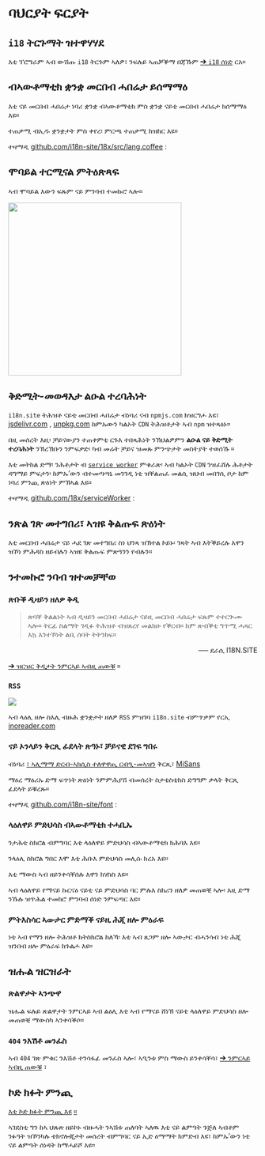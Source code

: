 # ባህርያት ፍርያት

## `i18` ትርጉማት ዝተዋሃሃደ

እቲ ፕሮግራም ኣብ ውሽጡ `i18` ትርጉም ኣለዎ፣ ንፍሉይ ኣጠቓቕማ በጃኹም [➔ `i18` ሰነድ](/i18) ርአ።

## ብኣውቶማቲክ ቋንቋ መርበብ ሓበሬታ ይሰማማዕ

እቲ ናይ መርበብ ሓበሬታ ነባሪ ቋንቋ ብኣውቶማቲክ ምስ ቋንቋ ናይቲ መርበብ ሓበሬታ ክሰማማዕ እዩ።

ተጠቃሚ ብኢዱ ቋንቋታት ምስ ቀየረ፡ ምርጫ ተጠቃሚ ክዝከር እዩ።

ተዛማዲ [github.com/i18n-site/18x/src/lang.coffee](https://github.com/i18n-site/18x/blob/main/src/lang.coffee) :

## ሞባይል ተርሚናል ምትዕጽጻፍ

ኣብ ሞባይል እውን ፍጹም ናይ ምንባብ ተመኩሮ ኣሎ።

<img src="//p.3ti.site/1721379497.avif" width="350px">

## <a rel=id href="#ha" id="ha"></a> ቅድሚት-መወዳእታ ልዑል ተረባሕነት

`i18n.site` ትሕዝቶ ናይቲ መርበብ ሓበሬታ ብነባሪ ናብ `npmjs.com` ክዝርግሖ እዩ፣ [jsdelivr.com](//jsdelivr.com) , [unpkg.com](//unpkg.com) ከምኡውን ካልኦት `CDN` ትሕዝቶታት ኣብ `npm` ዝተጻዕኑ።

በዚ መሰረት እዚ፡ ቻይናውያን ተጠቀምቲ ርጉእ ተበጻሕነት ንኽህልዎምን **ልዑል ናይ ቅድሚት ተረባሕነት** ንኽረኽቡን ንምፍቃድ፡ ካብ መሬት ቻይና ዝመጹ ምንጭታት መስትያት ተወሰኹ ።

እቲ መትከል ድማ፡ ንሕቶታት ብ [`service worker`](https://developer.mozilla.org/docs/Web/API/Service_Worker_API) ምቁራጽ፡ ኣብ ካልኦት `CDN` ንዝፈሸሉ ሕቶታት ዳግማይ ምፍታን፡ ከምኡ’ውን ብተመጣጣኒ መንገዲ ነቲ ዝቐልጠፈ መልሲ ዝህብ መበገሲ ቦታ ከም ነባሪ ምንጪ ጽዕነት ምኽኣል እዩ።

ተዛማዲ [github.com/18x/serviceWorker](https://github.com/i18n-site/18x/tree/main/serviceWorker) :

## ንጽል ገጽ መተግበሪ፣ ኣዝዩ ቅልጡፍ ጽዕነት

እቲ መርበብ ሓበሬታ ናይ ሓደ ገጽ መተግበሪ ስነ ህንጻ ዝኽተል ኮይኑ፡ ገጻት ኣብ እትቕይረሉ እዋን ዝኾነ ምሕዳስ ዘይብሉን ኣዝዩ ቅልጡፍ ምጽዓንን የብሉን።

## ንተመኩሮ ንባብ ዝተመቻቸወ

### ጽቡቕ ዲዛይን ዘለዎ ቅዲ

> ጽባቐ ቅልልነት ኣብ ዲዛይን መርበብ ሓበሬታ ናይዚ መርበብ ሓበሬታ ፍጹም ተተርጒሙ ኣሎ።
> ትርፊ ስልማት ገዲፉ ትሕዝቶ ብዝጸረየ መልክዑ የቕርብ።
> ከም ጽብቕቲ ግጥሚ ሓጻር እኳ እንተኾነት ልቢ ሰባት ትትንክፍ።

<p style="text-align:right">── ደራሲ I18N.SITE</p>

[➔ ዝርዝር ቅዲታት ንምርኣይ ኣብዚ ጠውቑ](/i18n.site/md/styl) ።

### `RSS`

![](//p.3ti.site/1725541085.avif)

ኣብ ላዕሊ ዘሎ ስእሊ ብዙሕ ቋንቋታት ዘለዎ `RSS` ምዝገባ `i18n.site` ብምጥቃም የርኢ [inoreader.com](//inoreader.com)

### ናይ ኦንላይን ቅርጺ ፊደላት ጽዓኑ፣ ቻይናዊ ደገፍ ግበሩ

ብነባሪ [፣ ኣሊማማ ድርብ-ኣክሲስ ተለዋዋጢ ርብዒ-መኣዝን](https://www.iconfont.cn/fonts/detail?cnid=pOvFIr086ADR) ቅርጺ፣ [MiSans](https://hyperos.mi.com/font/zh/download/)

ማዕረ ማዕሪኡ ድማ ፍጥነት ጽዕነት ንምምሕያሽ ብመሰረት ስታቲስቲክስ ድግግም ቃላት ቅርጺ ፊደላት ይቑረጹ።

ተዛማዲ [github.com/i18n-site/font](https://github.com/i18n-site/font) :

### ላዕለዋይ ምድህሳስ ብኣውቶማቲክ ተሓቢኡ

ንታሕቲ ስክሮል ብምግባር እቲ ላዕለዋይ ምድህሳስ ብኣውቶማቲክ ክሕባእ እዩ።

ንላዕሊ ስክሮል ግበር እሞ እቲ ሕቡእ ምድህሳስ መሊሱ ክረአ እዩ።

እቲ ማውስ ኣብ ዘይንቀሳቐሰሉ እዋን ክሃስስ እዩ።

ኣብ ላዕለዋይ የማናይ ኩርናዕ ናይቲ ናይ ምድህሳስ ባር ምሉእ ስክሪን ዘለዎ መጠወቒ ኣሎ፡ እዚ ድማ ንኹሉ ዝጥሕል ተመክሮ ምንባብ ሰነድ ንምፍጣር እዩ።

### ምትእስሳር ኣውታር ምድማቕ ናይዚ ሕጂ ዘሎ ምዕራፍ

ነቲ ኣብ የማን ዘሎ ትሕዝቶ ክትስክሮል ከለኻ፡ እቲ ኣብ ጸጋም ዘሎ ኣውታር ብሓንሳብ ነቲ ሕጂ ዝንበብ ዘሎ ምዕራፍ ከጉልሖ እዩ።

## ዝሑል ዝርዝራት

### ጽልዋታት ኣንጭዋ

ዝሑል ፍሉይ ጽልዋታት ንምርኣይ ኣብ ልዕሊ እቲ ኣብ የማናይ ሸነኽ ናይቲ ላዕለዋይ ምድህሳስ ዘሎ መጠወቒ ማውስካ ኣንቀሳቕሶ።

### `404` ንእሽቶ መንፈስ

ኣብ `404` ገጽ ምቁር ንእሽቶ ተንሳፋፊ መንፈስ ኣሎ፣ ኣዒንቱ ምስ ማውስ ይንቀሳቐሳ፣ [➔ ንምርኣይ ኣብዚ ጠውቑ](/404) ፣

## ኮድ ክፉት ምንጪ

[እቲ ኮድ ክፉት ምንጪ እዩ](/i18n.site/c/src) [።](//groups.google.com/u/2/g/i18n-site)

ኣገደስቲ ግን ከኣ ህጹጽ ዘይኮኑ ብዙሓት ንኣሽቱ ጠለባት ኣለዉ እቲ ናይ ልምዓት ጉጅለ ኣብቶም ንፉዓት ዝኾንካሉ ቴክኖሎጂታት መሰረት ብምግባር ናይ ኢድ ዕማማት ክምድብ እዩ፣ ከምኡ’ውን ነቲ ናይ ልምዓት ሰነዳት ከማሓይሾ እዩ።